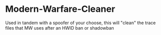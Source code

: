 # Modern-Warfare-Cleaner
Used in tandem with a spoofer of your choose, this will "clean" the trace files that MW uses after an HWID ban or shadowban
